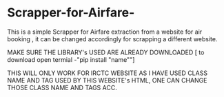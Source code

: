 # Scrapper-for-Airfare-

This is a simple Scrapper for Airfare extraction from a website for air booking , it can be changed accordingly for scrapping a different website.

MAKE SURE THE LIBRARY's USED ARE ALREADY DOWNLOADED [ to download open termial -"pip install "name""]

THIS WILL ONLY WORK FOR IRCTC WEBSITE AS I HAVE USED CLASS NAME AND TAG USED BY THIS WEBSITE's HTML, ONE CAN CHANGE THOSE CLASS NAME AND TAGS ACC.
